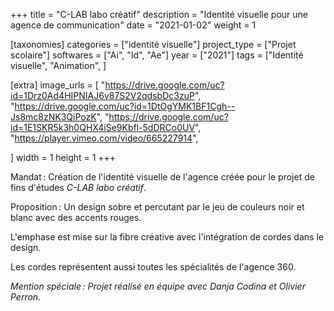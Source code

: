+++
title = "C-LAB labo créatif"
description = "Identité visuelle pour une agence de communication"
date = "2021-01-02"
weight = 1


[taxonomies]
categories = ["identité visuelle"]
project_type = ["Projet scolaire"]
softwares = ["Ai", "Id", "Ae"]
year = ["2021"]
tags = ["Identité visuelle", "Animation", ]

[extra]
image_urls = [
    "https://drive.google.com/uc?id=1Drz0Ad4HIPNIAJ6v87S2V2qdsbDc3zuP",
    "https://drive.google.com/uc?id=1DtOgYMK1BF1Cgh--Js8mc8zNK3QiPozK",
    "https://drive.google.com/uc?id=1E1SKR5k3h0QHX4iSe9Kbfl-5dDRCo0UV",
    "https://player.vimeo.com/video/665227914",



]
width = 1
height = 1
+++

Mandat : Création de l'identité visuelle de l'agence créée pour le projet de fins d'études *C-LAB labo créatif*.

Proposition : Un design sobre et percutant par le jeu de couleurs noir et blanc avec des accents rouges.

L'emphase est mise sur la fibre créative avec l'intégration de cordes dans le design.

Les cordes représentent aussi toutes les spécialités de l'agence 360.

*Mention spéciale : Projet réalisé en équipe avec Danja Codina et Olivier Perron.*

